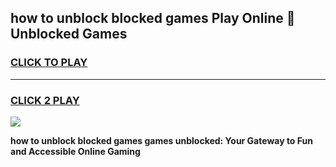 
## how to unblock blocked games Play Online 👋 Unblocked Games
<h3>
<a href="https://premium.freeplayer.one?title=how_to_unblock_blocked_games&ref=19F">CLICK TO PLAY</a></h3>
<hr>

<h3>
<a href="https://premium.freeplayer.one?title=how_to_unblock_blocked_games&ref=19F">CLICK 2 PLAY</a>
  
</h3>

<a href="https://premium.freeplayer.one?title=how_to_unblock_blocked_games&ref=19F"><img src="https://clearcache.store/games.png"></a>


**how to unblock blocked games games unblocked: Your Gateway to Fun and Accessible Online Gaming**
